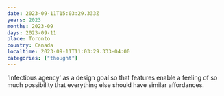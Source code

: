 ```yaml
---
date: 2023-09-11T15:03:29.333Z
years: 2023
months: 2023-09
days: 2023-09-11
place: Toronto
country: Canada
localtime: 2023-09-11T11:03:29.333-04:00
categories: ["thought"]
---
```

'Infectious agency' as a design goal so that features enable a feeling of so much possibility that everything else should have similar affordances.
